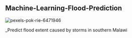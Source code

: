## Machine-Learning-Flood-Prediction
![pexels-pok-rie-6471946](https://user-images.githubusercontent.com/32022955/165749090-997aee8f-eeaf-4ee0-8436-67ddb5c6f4d5.jpg)


_Predict flood extent caused by storms in southern Malawi


